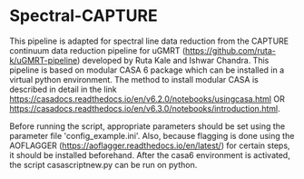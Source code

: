 # Spectral-CAPTURE
This pipeline is adapted for spectral line data reduction from the CAPTURE continuum data reduction pipeline for uGMRT (https://github.com/ruta-k/uGMRT-pipeline) developed by Ruta Kale and Ishwar Chandra.
This pipeline is based on modular CASA 6 package which can be installed in a virtual python environment. 
The method to install modular CASA is described in detail in the link 
https://casadocs.readthedocs.io/en/v6.2.0/notebooks/usingcasa.html OR https://casadocs.readthedocs.io/en/v6.3.0/notebooks/introduction.html.


Before running the script, appropriate parameters should be set using the parameter file 'config_example.ini'. Also, because flagging is done using the AOFLAGGER (https://aoflagger.readthedocs.io/en/latest/) for certain steps, it should be installed beforehand.
After the casa6 environment is activated, the script casascriptnew.py can be run on python. 


